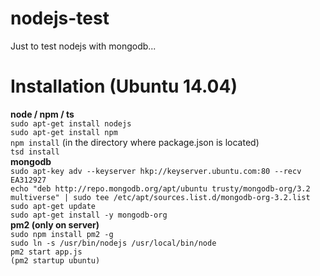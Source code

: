# nodejs-test
Just to test nodejs with mongodb...

# Installation (Ubuntu 14.04)
**node / npm / ts**<br>
`sudo apt-get install nodejs`<br>
`sudo apt-get install npm`<br>
`npm install` (in the directory where package.json is located)<br>
`tsd install`<br>
**mongodb**<br>
`sudo apt-key adv --keyserver hkp://keyserver.ubuntu.com:80 --recv EA312927`<br>
`echo "deb http://repo.mongodb.org/apt/ubuntu trusty/mongodb-org/3.2 multiverse" | sudo tee /etc/apt/sources.list.d/mongodb-org-3.2.list`<br>
`sudo apt-get update`<br>
`sudo apt-get install -y mongodb-org`<br>
**pm2 (only on server)**<br>
`sudo npm install pm2 -g`<br>
`sudo ln -s /usr/bin/nodejs /usr/local/bin/node`<br>
`pm2 start app.js`<br>
`(pm2 startup ubuntu)`<br>
